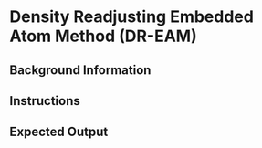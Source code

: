 # Density Readjusting Embedded Atom Method (DR-EAM)

## Background Information

## Instructions

## Expected Output
